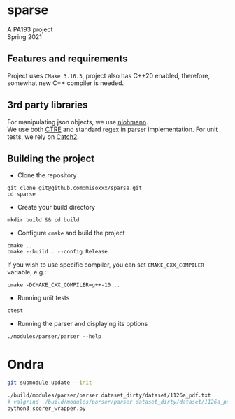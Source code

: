 # sparse
A PA193 project  
Spring 2021

## Features and requirements
Project uses `CMake 3.16.3`, project also has C++20 enabled,
therefore, somewhat new C++ compiler is needed.

## 3rd party libraries
For manipulating json objects, we use [nlohmann](https://github.com/nlohmann/json).  
We use both [CTRE](https://github.com/hanickadot/compile-time-regular-expressions)
and standard regex in parser implementation. For unit tests, we rely on
[Catch2](https://github.com/catchorg/Catch2).

## Building the project

* Clone the repository
```
git clone git@github.com:misoxxx/sparse.git
cd sparse
```
* Create your build directory
```
mkdir build && cd build
```

* Configure `cmake` and build the project
```
cmake ..
cmake --build . --config Release
```
If you wish to use specific compiler, you can set `CMAKE_CXX_COMPILER` variable, e.g.:
```
cmake -DCMAKE_CXX_COMPILER=g++-10 ..
```

* Running unit tests
```
ctest
```

* Running the parser and displaying its options
```
./modules/parser/parser --help
```


# Ondra

```sh
git submodule update --init

./build/modules/parser/parser dataset_dirty/dataset/1126a_pdf.txt
# valgrind ./build/modules/parser/parser dataset_dirty/dataset/1126a_pdf.txt
python3 scorer_wrapper.py
```

